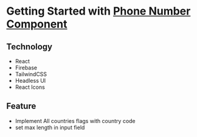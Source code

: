 # Getting Started with [Phone Number Component](https://phone-number-component.web.app/)

## Technology
- React
- Firebase
- TailwindCSS
- Headless UI
- React Icons

## Feature
- Implement All countries flags with country code
- set max length in input field


